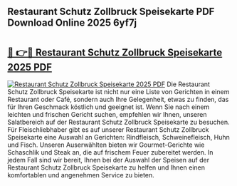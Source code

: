 ## Restaurant Schutz Zollbruck Speisekarte PDF Download Online 2025 6yf7j

# <h2><a href="http://gcbka3.nevu.top/?p=Restaurant+Schutz+Zollbruck+Speisekarte">🔗 👉🔴 Restaurant Schutz Zollbruck Speisekarte 2025 PDF</a></h2>

[![Restaurant Schutz Zollbruck Speisekarte 2025 PDF](https://i.imgur.com/dBaPXMq.png)](http://gcbka3.nevu.top/?p=Restaurant+Schutz+Zollbruck+Speisekarte)
Die Restaurant Schutz Zollbruck Speisekarte ist nicht nur eine Liste von Gerichten in einem Restaurant oder Café, sondern auch Ihre Gelegenheit, etwas zu finden, das für Ihren Geschmack köstlich und geeignet ist. Wenn Sie nach einem leichten und frischen Gericht suchen, empfehlen wir Ihnen, unseren Salatbereich auf der Restaurant Schutz Zollbruck Speisekarte zu besuchen. Für Fleischliebhaber gibt es auf unserer Restaurant Schutz Zollbruck Speisekarte eine Auswahl an Gerichten: Rindfleisch, Schweinefleisch, Huhn und Fisch. Unseren Auserwählten bieten wir Gourmet-Gerichte wie Schaschlik und Steak an, die auf frischem Feuer zubereitet werden. In jedem Fall sind wir bereit, Ihnen bei der Auswahl der Speisen auf der Restaurant Schutz Zollbruck Speisekarte zu helfen und Ihnen einen komfortablen und angenehmen Service zu bieten.
